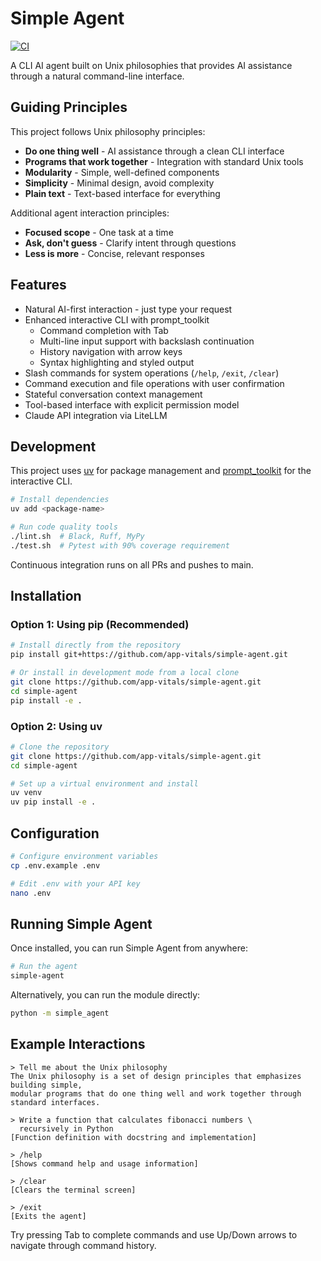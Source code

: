 # Simple Agent

[![CI](https://github.com/app-vitals/simple-agent/actions/workflows/ci.yml/badge.svg)](https://github.com/app-vitals/simple-agent/actions/workflows/ci.yml)

A CLI AI agent built on Unix philosophies that provides AI assistance through a natural command-line interface.

## Guiding Principles

This project follows Unix philosophy principles:

- **Do one thing well** - AI assistance through a clean CLI interface
- **Programs that work together** - Integration with standard Unix tools
- **Modularity** - Simple, well-defined components
- **Simplicity** - Minimal design, avoid complexity
- **Plain text** - Text-based interface for everything

Additional agent interaction principles:
- **Focused scope** - One task at a time
- **Ask, don't guess** - Clarify intent through questions
- **Less is more** - Concise, relevant responses

## Features

- Natural AI-first interaction - just type your request
- Enhanced interactive CLI with prompt_toolkit
  - Command completion with Tab
  - Multi-line input support with backslash continuation
  - History navigation with arrow keys
  - Syntax highlighting and styled output
- Slash commands for system operations (`/help`, `/exit`, `/clear`)
- Command execution and file operations with user confirmation
- Stateful conversation context management
- Tool-based interface with explicit permission model
- Claude API integration via LiteLLM

## Development

This project uses [uv](https://github.com/astral-sh/uv) for package management and [prompt_toolkit](https://github.com/prompt-toolkit/python-prompt-toolkit) for the interactive CLI.

```bash
# Install dependencies
uv add <package-name>

# Run code quality tools
./lint.sh  # Black, Ruff, MyPy
./test.sh  # Pytest with 90% coverage requirement
```

Continuous integration runs on all PRs and pushes to main.

## Installation

### Option 1: Using pip (Recommended)

```bash
# Install directly from the repository
pip install git+https://github.com/app-vitals/simple-agent.git

# Or install in development mode from a local clone
git clone https://github.com/app-vitals/simple-agent.git
cd simple-agent
pip install -e .
```

### Option 2: Using uv

```bash
# Clone the repository
git clone https://github.com/app-vitals/simple-agent.git
cd simple-agent

# Set up a virtual environment and install
uv venv
uv pip install -e .
```

## Configuration

```bash
# Configure environment variables
cp .env.example .env

# Edit .env with your API key
nano .env
```

## Running Simple Agent

Once installed, you can run Simple Agent from anywhere:

```bash
# Run the agent
simple-agent
```

Alternatively, you can run the module directly:

```bash
python -m simple_agent
```

## Example Interactions

```
> Tell me about the Unix philosophy
The Unix philosophy is a set of design principles that emphasizes building simple, 
modular programs that do one thing well and work together through standard interfaces.

> Write a function that calculates fibonacci numbers \
  recursively in Python
[Function definition with docstring and implementation]

> /help
[Shows command help and usage information]

> /clear
[Clears the terminal screen]

> /exit
[Exits the agent]
```

Try pressing Tab to complete commands and use Up/Down arrows to navigate through command history.
